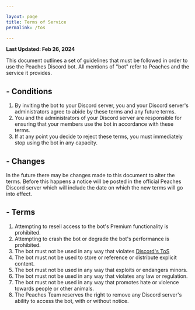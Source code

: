 ```yaml
---

layout: page
title: Terms of Service
permalink: /tos

---
```


**Last Updated: Feb 26, 2024**

This document outlines a set of guidelines that must be followed in order to use the Peaches Discord bot. All mentions of "bot" refer to Peaches and the service it provides.

## - Conditions

1. By inviting the bot to your Discord server, you and your Discord server's administrators agree to abide by these terms and any future terms.
2. You and the administrators of your Discord server are responsible for ensuring that your members use the bot in accordance with these terms.
3. If at any point you decide to reject these terms, you must immediately stop using the bot in any capacity.

## - Changes

In the future there may be changes made to this document to alter the terms. Before this happens a notice will be posted in the official Peaches Discord server which will include the date on which the new terms will go into effect.

## - Terms

1. Attempting to resell access to the bot's Premium functionality is prohibited.
2. Attempting to crash the bot or degrade the bot's performance is prohibited.
3. The bot must not be used in any way that violates [Discord's ToS](https://discord.com/terms/)
4. The bot must not be used to store or reference or distribute explicit content.
5. The bot must not be used in any way that exploits or endangers minors.
6. The bot must not be used in any way that violates any law or regulation.
7. The bot must not be used in any way that promotes hate or violence towards people or other animals.
8. The Peaches Team reserves the right to remove any Discord server's ability to access the bot, with or without notice.